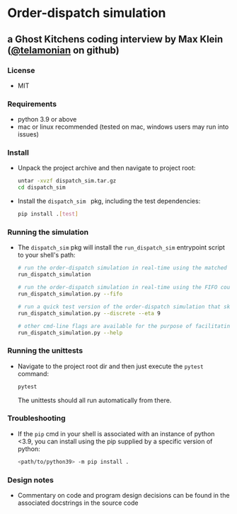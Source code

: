 # Order-dispatch simulation
## a Ghost Kitchens coding interview by Max Klein ([@telamonian](https://github.com/telamonian) on github)

### License

- MIT

### Requirements

- python 3.9 or above
- mac or linux recommended (tested on mac, windows users may run into issues)

### Install

- Unpack the project archive and then navigate to project root:

    ```bash
    untar -xvzf dispatch_sim.tar.gz
    cd dispatch_sim
    ```

- Install the `dispatch_sim ` pkg, including the test dependencies:

    ```bash
    pip install .[test]
    ```

### Running the simulation

- The `dispatch_sim` pkg will install the `run_dispatch_sim` entrypoint script to your shell's path:
    ```bash
    # run the order-dispatch simulation in real-time using the matched courier dispatch algorithm
    run_dispatch_simulation

    # run the order-dispatch simulation in real-time using the FIFO courier dispatch algorithm
    run_dispatch_simulation.py --fifo

    # run a quick test version of the order-dispatch simulation that skips over all wait times in-between events
    run_dispatch_simulation.py --discrete --eta 9

    # other cmd-line flags are available for the purpose of facilitating testing; see built-in `--help` for full details
    run_dispatch_simulation.py --help
    ```

### Running the unittests

- Navigate to the project root dir and then just execute the `pytest` command:

    ```bash
    pytest
    ```

    The unittests should all run automatically from there.

### Troubleshooting

- If the `pip` cmd in your shell is associated with an instance of python <3.9, you can install using the pip supplied by a specific version of python:

    ```bash
    <path/to/python39> -m pip install .
    ```

### Design notes

- Commentary on code and program design decisions can be found in the associated docstrings in the source code
